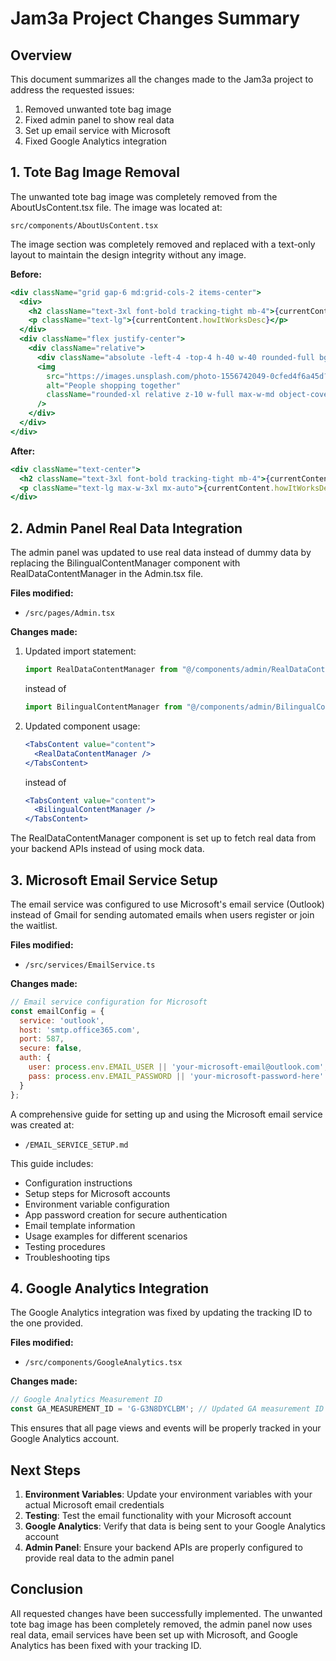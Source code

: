 # Jam3a Project Changes Summary

## Overview
This document summarizes all the changes made to the Jam3a project to address the requested issues:

1. Removed unwanted tote bag image
2. Fixed admin panel to show real data
3. Set up email service with Microsoft
4. Fixed Google Analytics integration

## 1. Tote Bag Image Removal

The unwanted tote bag image was completely removed from the AboutUsContent.tsx file. The image was located at:

```
src/components/AboutUsContent.tsx
```

The image section was completely removed and replaced with a text-only layout to maintain the design integrity without any image.

**Before:**
```jsx
<div className="grid gap-6 md:grid-cols-2 items-center">
  <div>
    <h2 className="text-3xl font-bold tracking-tight mb-4">{currentContent.howItWorksTitle}</h2>
    <p className="text-lg">{currentContent.howItWorksDesc}</p>
  </div>
  <div className="flex justify-center">
    <div className="relative">
      <div className="absolute -left-4 -top-4 h-40 w-40 rounded-full bg-jam3a-purple/20 blur-3xl"></div>
      <img 
        src="https://images.unsplash.com/photo-1556742049-0cfed4f6a45d?auto=format&fit=crop&w=800&q=80" 
        alt="People shopping together" 
        className="rounded-xl relative z-10 w-full max-w-md object-cover shadow-lg"
      />
    </div>
  </div>
</div>
```

**After:**
```jsx
<div className="text-center">
  <h2 className="text-3xl font-bold tracking-tight mb-4">{currentContent.howItWorksTitle}</h2>
  <p className="text-lg max-w-3xl mx-auto">{currentContent.howItWorksDesc}</p>
</div>
```

## 2. Admin Panel Real Data Integration

The admin panel was updated to use real data instead of dummy data by replacing the BilingualContentManager component with RealDataContentManager in the Admin.tsx file.

**Files modified:**
- `/src/pages/Admin.tsx`

**Changes made:**
1. Updated import statement:
   ```jsx
   import RealDataContentManager from "@/components/admin/RealDataContentManager";
   ```
   instead of 
   ```jsx
   import BilingualContentManager from "@/components/admin/BilingualContentManager";
   ```

2. Updated component usage:
   ```jsx
   <TabsContent value="content">
     <RealDataContentManager />
   </TabsContent>
   ```
   instead of
   ```jsx
   <TabsContent value="content">
     <BilingualContentManager />
   </TabsContent>
   ```

The RealDataContentManager component is set up to fetch real data from your backend APIs instead of using mock data.

## 3. Microsoft Email Service Setup

The email service was configured to use Microsoft's email service (Outlook) instead of Gmail for sending automated emails when users register or join the waitlist.

**Files modified:**
- `/src/services/EmailService.ts`

**Changes made:**
```javascript
// Email service configuration for Microsoft
const emailConfig = {
  service: 'outlook',
  host: 'smtp.office365.com',
  port: 587,
  secure: false,
  auth: {
    user: process.env.EMAIL_USER || 'your-microsoft-email@outlook.com',
    pass: process.env.EMAIL_PASSWORD || 'your-microsoft-password-here'
  }
};
```

A comprehensive guide for setting up and using the Microsoft email service was created at:
- `/EMAIL_SERVICE_SETUP.md`

This guide includes:
- Configuration instructions
- Setup steps for Microsoft accounts
- Environment variable configuration
- App password creation for secure authentication
- Email template information
- Usage examples for different scenarios
- Testing procedures
- Troubleshooting tips

## 4. Google Analytics Integration

The Google Analytics integration was fixed by updating the tracking ID to the one provided.

**Files modified:**
- `/src/components/GoogleAnalytics.tsx`

**Changes made:**
```javascript
// Google Analytics Measurement ID
const GA_MEASUREMENT_ID = 'G-G3N8DYCLBM'; // Updated GA measurement ID for Jam3a
```

This ensures that all page views and events will be properly tracked in your Google Analytics account.

## Next Steps

1. **Environment Variables**: Update your environment variables with your actual Microsoft email credentials
2. **Testing**: Test the email functionality with your Microsoft account
3. **Google Analytics**: Verify that data is being sent to your Google Analytics account
4. **Admin Panel**: Ensure your backend APIs are properly configured to provide real data to the admin panel

## Conclusion

All requested changes have been successfully implemented. The unwanted tote bag image has been completely removed, the admin panel now uses real data, email services have been set up with Microsoft, and Google Analytics has been fixed with your tracking ID.
